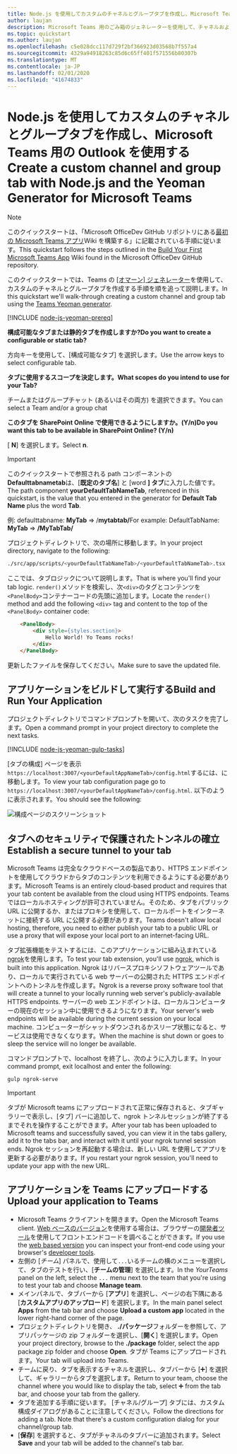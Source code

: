 ```yaml
---
title: Node.js を使用してカスタムのチャネルとグループタブを作成し、Microsoft Teams 用の Outlook を使用する
author: laujan
description: Microsoft Teams 用のごみ箱のジェネレーターを使用して、チャネルおよびグループタブを作成するためのクイックスタートガイド。
ms.topic: quickstart
ms.author: laujan
ms.openlocfilehash: c5e028dcc117d729f2bf366923d03568b7f557a4
ms.sourcegitcommit: 4329a94918263c85d6c65ff401f571556b80307b
ms.translationtype: MT
ms.contentlocale: ja-JP
ms.lasthandoff: 02/01/2020
ms.locfileid: "41674833"
---
```

# <a name="create-a-custom-channel-and-group-tab-with-nodejs-and-the-yeoman-generator-for-microsoft-teams"></a><span data-ttu-id="2d9bd-103">Node.js を使用してカスタムのチャネルとグループタブを作成し、Microsoft Teams 用の Outlook を使用する</span><span class="sxs-lookup"><span data-stu-id="2d9bd-103">Create a custom channel and group tab with Node.js and the Yeoman Generator for Microsoft Teams</span></span>

>[!NOTE]
><span data-ttu-id="2d9bd-104">このクイックスタートは、「Microsoft OfficeDev GitHub リポジトリにある[最初の Microsoft Teams アプリ](https://github.com/OfficeDev/generator-teams/wiki/Build-Your-First-Microsoft-Teams-App)Wiki を構築する」に記載されている手順に従います。</span><span class="sxs-lookup"><span data-stu-id="2d9bd-104">This quickstart follows the steps outlined in the [Build Your First Microsoft Teams App](https://github.com/OfficeDev/generator-teams/wiki/Build-Your-First-Microsoft-Teams-App) Wiki found in the Microsoft OfficeDev GitHub repository.</span></span>

<span data-ttu-id="2d9bd-105">このクイックスタートでは、Teams の [[オマーン] ジェネレーター](https://github.com/OfficeDev/generator-teams/)を使用して、カスタムのチャネルとグループタブを作成する手順を順を追って説明します。</span><span class="sxs-lookup"><span data-stu-id="2d9bd-105">In this quickstart we'll walk-through creating a custom channel and group tab using the [Teams Yeoman generator](https://github.com/OfficeDev/generator-teams/).</span></span>

[!INCLUDE [node-js-yeoman-prereq](~/includes/tabs/node-js-yeoman-prereq.md)]

<span data-ttu-id="2d9bd-106">**構成可能なタブまたは静的タブを作成しますか?**</span><span class="sxs-lookup"><span data-stu-id="2d9bd-106">**Do you want to create a configurable or static tab?**</span></span>

<span data-ttu-id="2d9bd-107">方向キーを使用して、[構成可能なタブ] を選択します。</span><span class="sxs-lookup"><span data-stu-id="2d9bd-107">Use the arrow keys to select configurable tab.</span></span>

<span data-ttu-id="2d9bd-108">**タブに使用するスコープを決定します。**</span><span class="sxs-lookup"><span data-stu-id="2d9bd-108">**What scopes do you intend to use for your Tab?**</span></span>

<span data-ttu-id="2d9bd-109">チームまたはグループチャット (あるいはその両方) を選択できます。</span><span class="sxs-lookup"><span data-stu-id="2d9bd-109">You can select a Team and/or a group chat</span></span>

<span data-ttu-id="2d9bd-110">**このタブを SharePoint Online で使用できるようにしますか。(Y/n)**</span><span class="sxs-lookup"><span data-stu-id="2d9bd-110">**Do you want this tab to be available in SharePoint Online? (Y/n)**</span></span> 

<span data-ttu-id="2d9bd-111">[ **N**] を選択します。</span><span class="sxs-lookup"><span data-stu-id="2d9bd-111">Select **n**.</span></span>

>[!IMPORTANT]
><span data-ttu-id="2d9bd-112">このクイックスタートで参照される path コンポーネントの**Defaulttabnametab**は、[**既定のタブ名**] と [word **] タブ**に入力した値です。</span><span class="sxs-lookup"><span data-stu-id="2d9bd-112">The path component **yourDefaultTabNameTab**, referenced in this quickstart, is the value that you entered in the generator for **Default Tab Name** plus the word **Tab**.</span></span>
>
><span data-ttu-id="2d9bd-113">例: defaulttabname: **MyTab** => /**mytabtab/**</span><span class="sxs-lookup"><span data-stu-id="2d9bd-113">For example: DefaultTabName: **MyTab** => **/MyTabTab/**</span></span>

<span data-ttu-id="2d9bd-114">プロジェクトディレクトリで、次の場所に移動します。</span><span class="sxs-lookup"><span data-stu-id="2d9bd-114">In your project directory, navigate to the following:</span></span>

```bash
./src/app/scripts/<yourDefaultTabNameTab>/<yourDefaultTabNameTab>.tsx
```

<span data-ttu-id="2d9bd-115">ここでは、タブロジックについて説明します。</span><span class="sxs-lookup"><span data-stu-id="2d9bd-115">That is where you'll find your tab logic.</span></span> <span data-ttu-id="2d9bd-116">`render()`メソッドを検索し、次`<div>`のタグとコンテンツを`<PanelBody>`コンテナーコードの先頭に追加します。</span><span class="sxs-lookup"><span data-stu-id="2d9bd-116">Locate the `render()` method and add the following `<div>` tag and content to the top of the `<PanelBody>` container code:</span></span>

```html
    <PanelBody>
        <div style={styles.section}>
            Hello World! Yo Teams rocks!
        </div>
    </PanelBody>
```

<span data-ttu-id="2d9bd-117">更新したファイルを保存してください。</span><span class="sxs-lookup"><span data-stu-id="2d9bd-117">Make sure to save the updated file.</span></span>

## <a name="build-and-run-your-application"></a><span data-ttu-id="2d9bd-118">アプリケーションをビルドして実行する</span><span class="sxs-lookup"><span data-stu-id="2d9bd-118">Build and Run Your Application</span></span>

<span data-ttu-id="2d9bd-119">プロジェクトディレクトリでコマンドプロンプトを開いて、次のタスクを完了します。</span><span class="sxs-lookup"><span data-stu-id="2d9bd-119">Open a command prompt in your project directory to complete the next tasks.</span></span>

[!INCLUDE [node-js-yeoman-gulp-tasks](~/includes/tabs/node-js-yeoman-gulp-tasks.md)]

<span data-ttu-id="2d9bd-120">[タブの構成] ページを表示`https://localhost:3007/<yourDefaultAppNameTab>/config.html`するには、に移動します。</span><span class="sxs-lookup"><span data-stu-id="2d9bd-120">To view your tab configuration page go to `https://localhost:3007/<yourDefaultAppNameTab>/config.html`.</span></span> <span data-ttu-id="2d9bd-121">以下のように表示されます。</span><span class="sxs-lookup"><span data-stu-id="2d9bd-121">You should see the following:</span></span>

![構成ページのスクリーンショット](~/assets/images/tab-images/configurationPage.png)

## <a name="establish-a-secure-tunnel-to-your-tab"></a><span data-ttu-id="2d9bd-123">タブへのセキュリティで保護されたトンネルの確立</span><span class="sxs-lookup"><span data-stu-id="2d9bd-123">Establish a secure tunnel to your tab</span></span>

<span data-ttu-id="2d9bd-124">Microsoft Teams は完全なクラウドベースの製品であり、HTTPS エンドポイントを使用してクラウドからタブのコンテンツを利用できるようにする必要があります。</span><span class="sxs-lookup"><span data-stu-id="2d9bd-124">Microsoft Teams is an entirely cloud-based product and requires that your tab content be available from the cloud using HTTPS endpoints.</span></span> <span data-ttu-id="2d9bd-125">Teams ではローカルホスティングが許可されていません。そのため、タブをパブリック URL に公開するか、またはプロキシを使用して、ローカルポートをインターネットに接続する URL に公開する必要があります。</span><span class="sxs-lookup"><span data-stu-id="2d9bd-125">Teams doesn't allow local hosting, therefore, you need to either publish your tab to a public URL or use a proxy that will expose your local port to an internet-facing URL.</span></span>

<span data-ttu-id="2d9bd-126">タブ拡張機能をテストするには、このアプリケーションに組み込まれている[ngrok](https://ngrok.com/docs)を使用します。</span><span class="sxs-lookup"><span data-stu-id="2d9bd-126">To test your tab extension, you'll use [ngrok](https://ngrok.com/docs), which is built into this application.</span></span> <span data-ttu-id="2d9bd-127">Ngrok はリバースプロキシソフトウェアツールであり、ローカルで実行されている web サーバーの公開された HTTPS エンドポイントへのトンネルを作成します。</span><span class="sxs-lookup"><span data-stu-id="2d9bd-127">Ngrok is a reverse proxy software tool that will create a tunnel to your locally running web server's publicly-available HTTPS endpoints.</span></span> <span data-ttu-id="2d9bd-128">サーバーの web エンドポイントは、ローカルコンピューターの現在のセッション中に使用できるようになります。</span><span class="sxs-lookup"><span data-stu-id="2d9bd-128">Your server's web endpoints will be available during the current session on your local machine.</span></span> <span data-ttu-id="2d9bd-129">コンピューターがシャットダウンされるかスリープ状態になると、サービスは使用できなくなります。</span><span class="sxs-lookup"><span data-stu-id="2d9bd-129">When the machine is shut down or goes to sleep the service will no longer be available.</span></span>

<span data-ttu-id="2d9bd-130">コマンドプロンプトで、localhost を終了し、次のように入力します。</span><span class="sxs-lookup"><span data-stu-id="2d9bd-130">In your command prompt, exit localhost and enter the following:</span></span>

```bash
gulp ngrok-serve
```

> [!IMPORTANT]
> <span data-ttu-id="2d9bd-131">タブが Microsoft teams にアップロードされて正常に保存されると、タブギャラリーで表示し、[タブ] バーに追加して、ngrok トンネルセッションが終了するまでそれを操作することができます。</span><span class="sxs-lookup"><span data-stu-id="2d9bd-131">After your tab has been uploaded to Microsoft teams and successfully saved, you can view it in the tabs gallery, add it to the tabs bar, and interact with it until your ngrok tunnel session ends.</span></span> <span data-ttu-id="2d9bd-132">Ngrok セッションを再起動する場合は、新しい URL を使用してアプリを更新する必要があります。</span><span class="sxs-lookup"><span data-stu-id="2d9bd-132">If you restart your ngrok session, you'll need to update your app with the new URL.</span></span>

## <a name="upload-your-application-to-teams"></a><span data-ttu-id="2d9bd-133">アプリケーションを Teams にアップロードする</span><span class="sxs-lookup"><span data-stu-id="2d9bd-133">Upload your application to Teams</span></span>

- <span data-ttu-id="2d9bd-134">Microsoft Teams クライアントを開きます。</span><span class="sxs-lookup"><span data-stu-id="2d9bd-134">Open the Microsoft Teams client.</span></span> <span data-ttu-id="2d9bd-135">[Web ベースのバージョン](https://teams.microsoft.com)を使用する場合は、ブラウザーの[開発者ツール](~/tabs/how-to/developer-tools.md)を使用してフロントエンドコードを調べることができます。</span><span class="sxs-lookup"><span data-stu-id="2d9bd-135">If you use the [web based version](https://teams.microsoft.com) you can inspect your front-end code using your browser's [developer tools](~/tabs/how-to/developer-tools.md).</span></span>
- <span data-ttu-id="2d9bd-136">左側の [*チーム*] パネルで、使用して`...`いるチームの横のメニューを選択して、タブのテストを行い、[**チームの管理**] を選択します。</span><span class="sxs-lookup"><span data-stu-id="2d9bd-136">In the *YourTeams* panel on the left, select the `...` menu next to the team that you're using to test your tab and choose **Manage team**.</span></span>
- <span data-ttu-id="2d9bd-137">メインパネルで、タブバーから [**アプリ**] を選択し、ページの右下隅にある [**カスタムアプリのアップロード**] を選択します。</span><span class="sxs-lookup"><span data-stu-id="2d9bd-137">In the main panel select **Apps** from the tab bar and choose **Upload a custom app** located in the lower right-hand corner of the page.</span></span>
- <span data-ttu-id="2d9bd-138">プロジェクトディレクトリを開き、 **./パッケージ**フォルダーを参照して、アプリパッケージの zip フォルダーを選択し、[**開く**] を選択します。</span><span class="sxs-lookup"><span data-stu-id="2d9bd-138">Open your project directory, browse to the **./package** folder, select the app package zip folder and choose **Open**.</span></span> <span data-ttu-id="2d9bd-139">タブが Teams にアップロードされます。</span><span class="sxs-lookup"><span data-stu-id="2d9bd-139">Your tab will upload into Teams.</span></span>
- <span data-ttu-id="2d9bd-140">チームに戻り、タブを表示するチャネルを選択し、タブバーから [➕] を選択して、ギャラリーからタブを選択します。</span><span class="sxs-lookup"><span data-stu-id="2d9bd-140">Return to your team, choose the channel where you would like to display the tab, select ➕ from the tab bar, and choose your tab from the gallery.</span></span>
- <span data-ttu-id="2d9bd-141">タブを追加する手順に従います。 [チャネル/グループ] タブには、カスタム構成ダイアログがあることに注意してください。</span><span class="sxs-lookup"><span data-stu-id="2d9bd-141">Follow the directions for adding a tab. Note that there's a custom configuration dialog for your channel/group tab.</span></span>
- <span data-ttu-id="2d9bd-142">[**保存**] を選択すると、タブがチャネルのタブバーに追加されます。</span><span class="sxs-lookup"><span data-stu-id="2d9bd-142">Select **Save** and your tab will be added to the channel's tab bar.</span></span>
